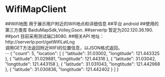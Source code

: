 # WifiMapClient
##Wifi地图
用于展示用户附近的Wifi地点和详细信息
##平台
android
##使用的第三方类库
BaiduMapSdk,Volley,Gson.
##serverIp
暂定为202.120.36.190.
##port
目前采用测试端口8080.
##相关API
地址：http://serverIp:port/getWifiLatLng  <br>
调用GET方法返回附近WIFI的位置信息，以JSON格式返回。  <br>
···
{
    "count": 5,
    "location": [
        {
            "latitude": 31.03002,
            "longtitude": 121.443325
        },
        {
            "latitude": 31.029881,
            "longtitude": 121.44316
        },
        {
            "latitude": 31.03042,
            "longtitude": 121.443158
        },
        {
            "latitude": 31.031043,
            "longtitude": 121.442968
        },
        {
            "latitude": 31.030836,
            "longtitude": 121.442402
        }
    ]
}
```
